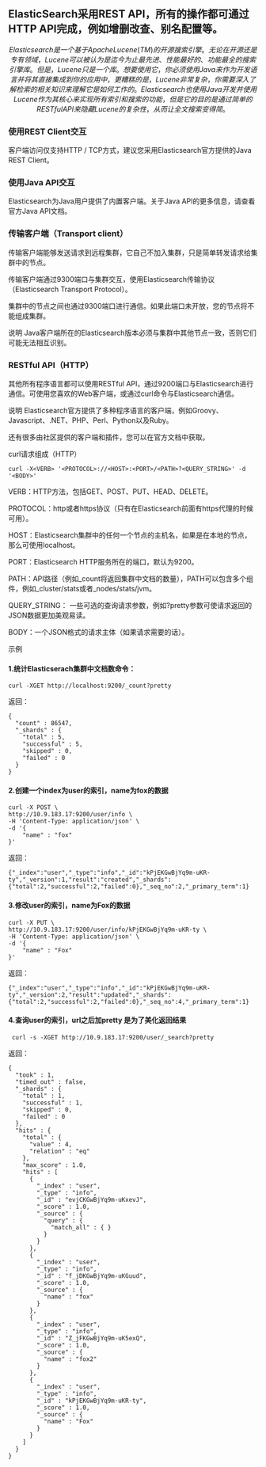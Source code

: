 ## ElasticSearch采用REST API，所有的操作都可通过HTTP API完成，例如增删改查、别名配置等。


```math
Elasticsearch是一个基于Apache Lucene(TM)的开源搜索引擎。

无论在开源还是专有领域， Lucene可以被认为是迄今为止最先进、性能最好的、功能最全的搜索引擎库。 

但是，Lucene只是一个库。想要使用它，你必须使用Java来作为开发语言并将其直接集成到 你的应用中，更糟糕的是，Lucene非常复杂，你需要深入了解检索的相关知识来理解它是如 何工作的。Elasticsearch也使用Java开发并使用Lucene作为其核心来实现所有索引和搜索的功能，
但是 它的目的是通过简单的 RESTful API 来隐藏Lucene的复杂性，从而让全文搜索变得简。
```

### 使用REST Client交互
客户端访问仅支持HTTP / TCP方式，建议您采用Elasticsearch官方提供的Java REST Client。

### 使用Java API交互
Elasticsearch为Java用户提供了内置客户端。关于Java API的更多信息，请查看官方Java API文档。

### 传输客户端（Transport client）

传输客户端能够发送请求到远程集群，它自己不加入集群，只是简单转发请求给集群中的节点。

传输客户端通过9300端口与集群交互，使用Elasticsearch传输协议（Elasticsearch Transport Protocol）。

集群中的节点之间也通过9300端口进行通信。如果此端口未开放，您的节点将不能组成集群。

说明 Java客户端所在的Elasticsearch版本必须与集群中其他节点一致，否则它们可能无法相互识别。
### RESTful API（HTTP）
其他所有程序语言都可以使用RESTful API，通过9200端口与Elasticsearch进行通信。可使用您喜欢的Web客户端，或通过curl命令与Elasticsearch通信。

说明
Elasticsearch官方提供了多种程序语言的客户端，例如Groovy、Javascript、.NET、PHP、Perl、Python以及Ruby。

还有很多由社区提供的客户端和插件，您可以在官方文档中获取。

curl请求组成（HTTP）

```
curl -X<VERB> '<PROTOCOL>://<HOST>:<PORT>/<PATH>?<QUERY_STRING>' -d '<BODY>'
```
VERB：HTTP方法，包括GET、POST、PUT、HEAD、DELETE。

PROTOCOL：http或者https协议（只有在Elasticsearch前面有https代理的时候可用）。

HOST：Elasticsearch集群中的任何一个节点的主机名，如果是在本地的节点，那么可使用localhost。

PORT：Elasticsearch HTTP服务所在的端口，默认为9200。

PATH：API路径（例如_count将返回集群中文档的数量），PATH可以包含多个组件，例如_cluster/stats或者_nodes/stats/jvm。

QUERY_STRING： 一些可选的查询请求参数，例如?pretty参数可使请求返回的JSON数据更加美观易读。

BODY：一个JSON格式的请求主体（如果请求需要的话）。

示例

#### 1.统计Elasticserach集群中文档数命令：

```
curl -XGET http://localhost:9200/_count?pretty
```

返回：

```
{
  "count" : 86547,
  "_shards" : {
    "total" : 5,
    "successful" : 5,
    "skipped" : 0,
    "failed" : 0
  }
}
```

#### 2.创建一个index为user的索引，name为fox的数据

```
curl -X POST \
http://10.9.183.17:9200/user/info \
-H 'Content-Type: application/json' \
-d '{
    "name" : "fox"
}'
```
返回：

```
{"_index":"user","_type":"info","_id":"kPjEKGwBjYq9m-uKR-ty","_version":1,"result":"created","_shards":{"total":2,"successful":2,"failed":0},"_seq_no":2,"_primary_term":1}
```

#### 3.修改user的索引，name为Fox的数据

```
curl -X PUT \
http://10.9.183.17:9200/user/info/kPjEKGwBjYq9m-uKR-ty \
-H 'Content-Type: application/json' \
-d '{
    "name" : "Fox"
}'
```
返回：

```
{"_index":"user","_type":"info","_id":"kPjEKGwBjYq9m-uKR-ty","_version":2,"result":"updated","_shards":{"total":2,"successful":2,"failed":0},"_seq_no":4,"_primary_term":1}
```

#### 4.查询user的索引，url之后加pretty 是为了美化返回结果

```
 curl -s -XGET http://10.9.183.17:9200/user/_search?pretty

```
返回：

```
{
  "took" : 1,
  "timed_out" : false,
  "_shards" : {
    "total" : 1,
    "successful" : 1,
    "skipped" : 0,
    "failed" : 0
  },
  "hits" : {
    "total" : {
      "value" : 4,
      "relation" : "eq"
    },
    "max_score" : 1.0,
    "hits" : [
      {
        "_index" : "user",
        "_type" : "info",
        "_id" : "evjCKGwBjYq9m-uKxevJ",
        "_score" : 1.0,
        "_source" : {
          "query" : {
            "match_all" : { }
          }
        }
      },
      {
        "_index" : "user",
        "_type" : "info",
        "_id" : "f_jDKGwBjYq9m-uKGuud",
        "_score" : 1.0,
        "_source" : {
          "name" : "fox"
        }
      },
      {
        "_index" : "user",
        "_type" : "info",
        "_id" : "Z_jFKGwBjYq9m-uK5exQ",
        "_score" : 1.0,
        "_source" : {
          "name" : "fox2"
        }
      },
      {
        "_index" : "user",
        "_type" : "info",
        "_id" : "kPjEKGwBjYq9m-uKR-ty",
        "_score" : 1.0,
        "_source" : {
          "name" : "Fox"
        }
      }
    ]
  }
}
```

